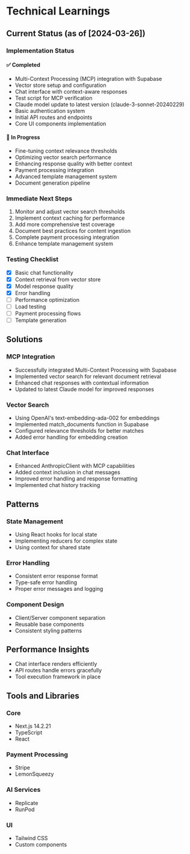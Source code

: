 # Technical Learnings

## Current Status (as of [2024-03-26])

### Implementation Status

#### ✅ Completed

- Multi-Context Processing (MCP) integration with Supabase
- Vector store setup and configuration
- Chat interface with context-aware responses
- Test script for MCP verification
- Claude model update to latest version (claude-3-sonnet-20240229)
- Basic authentication system
- Initial API routes and endpoints
- Core UI components implementation

#### 🚧 In Progress

- Fine-tuning context relevance thresholds
- Optimizing vector search performance
- Enhancing response quality with better context
- Payment processing integration
- Advanced template management system
- Document generation pipeline

### Immediate Next Steps

1. Monitor and adjust vector search thresholds
2. Implement context caching for performance
3. Add more comprehensive test coverage
4. Document best practices for content ingestion
5. Complete payment processing integration
6. Enhance template management system

### Testing Checklist

- [x] Basic chat functionality
- [x] Context retrieval from vector store
- [x] Model response quality
- [x] Error handling
- [ ] Performance optimization
- [ ] Load testing
- [ ] Payment processing flows
- [ ] Template generation

## Solutions

### MCP Integration

- Successfully integrated Multi-Context Processing with Supabase
- Implemented vector search for relevant document retrieval
- Enhanced chat responses with contextual information
- Updated to latest Claude model for improved responses

### Vector Search

- Using OpenAI's text-embedding-ada-002 for embeddings
- Implemented match_documents function in Supabase
- Configured relevance thresholds for better matches
- Added error handling for embedding creation

### Chat Interface

- Enhanced AnthropicClient with MCP capabilities
- Added context inclusion in chat messages
- Improved error handling and response formatting
- Implemented chat history tracking

## Patterns

### State Management

- Using React hooks for local state
- Implementing reducers for complex state
- Using context for shared state

### Error Handling

- Consistent error response format
- Type-safe error handling
- Proper error messages and logging

### Component Design

- Client/Server component separation
- Reusable base components
- Consistent styling patterns

## Performance Insights

- Chat interface renders efficiently
- API routes handle errors gracefully
- Tool execution framework in place

## Tools and Libraries

### Core

- Next.js 14.2.21
- TypeScript
- React

### Payment Processing

- Stripe
- LemonSqueezy

### AI Services

- Replicate
- RunPod

### UI

- Tailwind CSS
- Custom components

